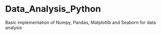 # Data_Analysis_Python
Basic implementation of Numpy, Pandas, Matplotlib and Seaborn for data analysis
